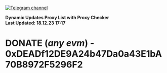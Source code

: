 [![Telegram channel](https://img.shields.io/endpoint?url=https://runkit.io/damiankrawczyk/telegram-badge/branches/master?url=https://t.me/n4z4v0d)](https://t.me/n4z4v0d) 

**Dynamic Updates Proxy List with Proxy Checker**  
**Last Updated: 18.12.23 17:17**

# DONATE (_any evm_) - 0xDEADf12DE9A24b47Da0a43E1bA70B8972F5296F2
